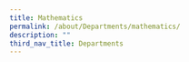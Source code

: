 ```yaml
---
title: Mathematics
permalink: /about/Departments/mathematics/
description: ""
third_nav_title: Departments
---
```

